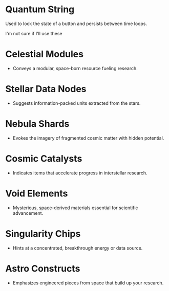 # Quantum String
Used to lock the state of a button and persists between time loops.


I'm not sure if I'll use these
# Celestial Modules
- Conveys a modular, space-born resource fueling research.
# Stellar Data Nodes
- Suggests information-packed units extracted from the stars.
# Nebula Shards
- Evokes the imagery of fragmented cosmic matter with hidden potential.
# Cosmic Catalysts
- Indicates items that accelerate progress in interstellar research.
# Void Elements
- Mysterious, space-derived materials essential for scientific advancement.
# Singularity Chips
- Hints at a concentrated, breakthrough energy or data source.
# Astro Constructs
- Emphasizes engineered pieces from space that build up your research.
